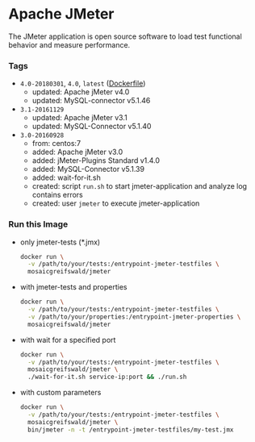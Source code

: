 # Apache JMeter
The JMeter application is open source software to load test functional behavior and measure performance.

### Tags
* `4.0-20180301`, `4.0`, `latest` ([Dockerfile](https://github.com/mosaic-hgw/jMeter/blob/master/Dockerfile))
  - updated: Apache jMeter v4.0
  - updated: MySQL-connector v5.1.46
* `3.1-20161129`
  - updated: Apache jMeter v3.1
  - updated: MySQL-Connector v5.1.40
* `3.0-20160928`
  - from: centos:7
  - added: Apache jMeter v3.0
  - added: jMeter-Plugins Standard v1.4.0
  - added: MySQL-Connector v5.1.39
  - added: wait-for-it.sh
  - created: script `run.sh` to start jmeter-application and analyze log contains errors
  - created: user `jmeter` to execute jmeter-application

### Run this Image
* only jmeter-tests (*.jmx)
  ```sh
  docker run \
    -v /path/to/your/tests:/entrypoint-jmeter-testfiles \
    mosaicgreifswald/jmeter
  ```

* with jmeter-tests and properties
  ```sh
  docker run \
    -v /path/to/your/tests:/entrypoint-jmeter-testfiles \
    -v /path/to/your/properties:/entrypoint-jmeter-properties \
    mosaicgreifswald/jmeter
  ```

* with wait for a specified port
  ```sh
  docker run \
    -v /path/to/your/tests:/entrypoint-jmeter-testfiles \
    mosaicgreifswald/jmeter \
    ./wait-for-it.sh service-ip:port && ./run.sh
  ```

* with custom parameters
  ```sh
  docker run \
    -v /path/to/your/tests:/entrypoint-jmeter-testfiles \
    mosaicgreifswald/jmeter \
    bin/jmeter -n -t /entrypoint-jmeter-testfiles/my-test.jmx
  ```
